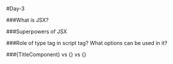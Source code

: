 #Day-3

###What is JSX?


###Superpowers of JSX


###Role of type tag in script tag? What options can be used in it?


###{TitleComponent} vs {<TitleComponent/>} vs {<TitleComponent><TitleComponent/>}
